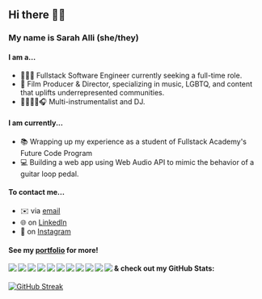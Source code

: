 ## Hi there 👋🏽

### My name is Sarah Alli (she/they)

#### I am a...

- 👩🏽‍💻 Fullstack Software Engineer currently seeking a full-time role.
- 🎥 Film Producer & Director, specializing in music, LGBTQ, and content that uplifts underrepresented communities.
- 🎸🥁🎹🎤🎧 Multi-instrumentalist and DJ.

#### I am currently...

- 📚 Wrapping up my experience as a student of Fullstack Academy's Future Code Program
- 💻 Building a web app using Web Audio API to mimic the behavior of a guitar loop pedal.

#### To contact me...

- ✉️ via [email](mailto:sarah@sah.nyc)
- 🌐 on [LinkedIn](https://www.linkedin.com/in/allisarah/)
- 📱 on [Instagram](https://www.instagram.com/sarah.cr2/)

#### See my [portfolio](http://www.sah.nyc/) for more!

<img align="left" img src="https://img.icons8.com/color/48/000000/javascript--v1.png"/>
<img align="left" img src="https://img.icons8.com/color/48/000000/html-5--v1.png"/>
<img align="left" img src="https://img.icons8.com/color/48/000000/css3.png"/>
<!-- <img align="left" img src="https://upload.wikimedia.org/wikipedia/commons/thumb/3/3f/Three.js_Icon.svg/1024px-Three.js_Icon.svg.png?20211115112438"/> -->
<img align="left" img src="https://img.icons8.com/color/48/000000/react-native.png"/>
<img align="left" img src="https://img.icons8.com/color/48/000000/redux.png"/>
<img align="left" img src="https://img.icons8.com/color/48/000000/nodejs.png"/>
<img align="left" img src="https://img.icons8.com/color/48/000000/git.png"/>
<img align="left" img src="https://img.icons8.com/color-glass/48/000000/github.png"/>
<img align="left" img src="https://img.icons8.com/color/48/000000/postgreesql.png"/>
<img align="left" img src="https://img.icons8.com/color/48/000000/webpack.png"/>
<img align="left" img src="https://img.icons8.com/color/48/000000/google-firebase-console.png"/>

#### & check out my GitHub Stats:

[![GitHub Streak](https://streak-stats.demolab.com/?user=se7en-illa&theme=tokyonight_duo)](https://git.io/streak-stats)

<!--
**se7en-illa/se7en-illa** is a ✨ _special_ ✨ repository because its `README.md` (this file) appears on your GitHub profile.

Here are some ideas to get you started:

- 🔭 I’m currently working on ...
- 🌱 I’m currently learning ...
- 👯 I’m looking to collaborate on ...
- 🤔 I’m looking for help with ...
- 💬 Ask me about ...
- 📫 How to reach me: ...
- 😄 Pronouns: ...
- ⚡ Fun fact: ...
-->
